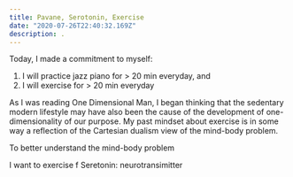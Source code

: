 ```yaml
---
title: Pavane, Serotonin, Exercise
date: "2020-07-26T22:40:32.169Z"
description: .
---
```


Today, I made a commitment to myself:

1. I will practice jazz piano for > 20 min everyday, and
2. I will exercise for > 20 min everyday

As I was reading One Dimensional Man, I began thinking that the sedentary modern lifestyle may have also been the cause of the development of one-dimensionality of our purpose.
My past mindset about exercise is in some way a reflection of the Cartesian dualism view of the mind-body problem.

To better understand the mind-body problem

I want to exercise f
Seretonin: neurotransimitter

